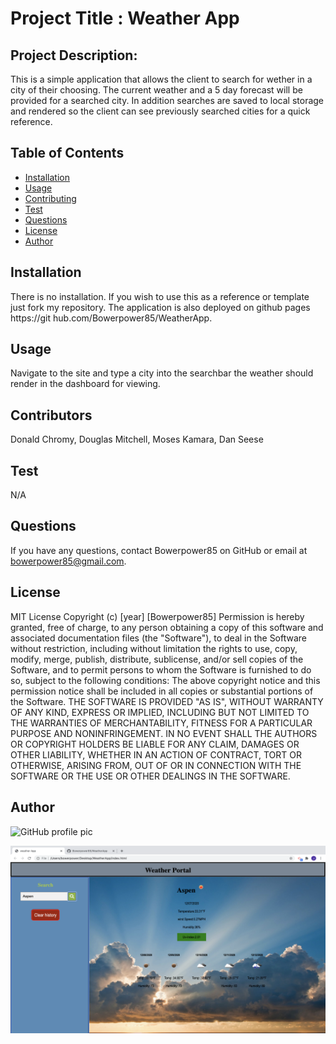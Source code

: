 
  # Project Title : Weather App
  ## Project Description:
  This is a simple application that allows the client to search for wether in a city of their choosing. The current weather and a 5 day forecast will be provided for a searched city. In addition searches are saved to local storage and rendered so the client can see previously searched cities for a quick reference. 
  ## Table of Contents
  * [Installation](#installation)
  * [Usage](#usage)
  * [Contributing](#contributing)
  * [Test](#test)
  * [Questions](#questions)
  * [License](#license)
  * [Author](#Author)
  ## Installation
  There is no installation. If you wish to use this as a reference or template just fork my repository. The application is also deployed on github pages https://git
hub.com/Bowerpower85/WeatherApp.
  ## Usage
  Navigate to the site and type a city into the searchbar the weather should render in the dashboard for viewing.
  ## Contributors
  Donald Chromy, Douglas Mitchell, Moses Kamara, Dan Seese
  ## Test
  N/A
  ## Questions
  If you have any questions, contact Bowerpower85 on GitHub or email at bowerpower85@gmail.com.
  ## License
  MIT License 
  Copyright (c) [year] [Bowerpower85]
  Permission is hereby granted, free of charge, to any person obtaining a copy
  of this software and associated documentation files (the "Software"), to deal
  in the Software without restriction, including without limitation the rights
  to use, copy, modify, merge, publish, distribute, sublicense, and/or sell
  copies of the Software, and to permit persons to whom the Software is
  furnished to do so, subject to the following conditions:
  The above copyright notice and this permission notice shall be included in all
  copies or substantial portions of the Software.
  THE SOFTWARE IS PROVIDED "AS IS", WITHOUT WARRANTY OF ANY KIND, EXPRESS OR
  IMPLIED, INCLUDING BUT NOT LIMITED TO THE WARRANTIES OF MERCHANTABILITY,
  FITNESS FOR A PARTICULAR PURPOSE AND NONINFRINGEMENT. IN NO EVENT SHALL THE
  AUTHORS OR COPYRIGHT HOLDERS BE LIABLE FOR ANY CLAIM, DAMAGES OR OTHER
  LIABILITY, WHETHER IN AN ACTION OF CONTRACT, TORT OR OTHERWISE, ARISING FROM,
  OUT OF OR IN CONNECTION WITH THE SOFTWARE OR THE USE OR OTHER DEALINGS IN THE
  SOFTWARE.
  ## Author
  ![GitHub profile pic](https://avatars0.githubusercontent.com/u/56975398?v=4)

  <img src='assets/weather.png' height='300px' width='700px'> 